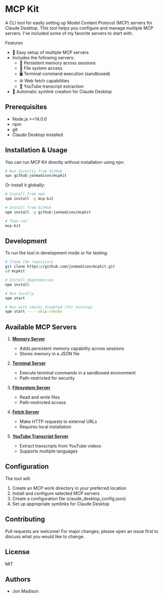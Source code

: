 
# MCP Kit

A CLI tool for easily setting up Model Context Protocol (MCP) servers for Claude Desktop. This tool helps you configure and manage multiple MCP servers. I've included some of my favorite servers to start with.

Features

- 🚀 Easy setup of multiple MCP servers
- Includes the following servers:
  - 💾 Persistent memory across sessions
  - 📂 File system access
  - 🖥️ Terminal command execution (sandboxed)
  - 🌐 Web fetch capabilities
  - 📝 YouTube transcript extraction
- 🔗 Automatic symlink creation for Claude Desktop

## Prerequisites

- Node.js >=14.0.0
- npm
- git
- Claude Desktop installed

## Installation & Usage

You can run MCP Kit directly without installation using npx:

```bash
# Run directly from GitHub
npx github:jonmadison/mcpkit
```

Or install it globally:

```bash
# Install from npm
npm install -g mcp-kit

# Install from GitHub
npm install -g github:jonmadison/mcpkit

# Then run
mcp-kit
```

## Development

To run the tool in development mode or for testing:

```bash
# Clone the repository
git clone https://github.com/jonmadison/mcpkit.git
cd mcpkit

# Install dependencies
npm install

# Run locally
npm start

# Run with checks disabled (for testing)
npm start -- --skip-checks
```

## Available MCP Servers

1. **[Memory Server](https://github.com/modelcontextprotocol/servers)**

   - Adds persistent memory capability across sessions
   - Stores memory in a JSON file
2. **[Terminal Server](https://github.com/dillip285/mcp-terminal)**

   - Execute terminal commands in a sandboxed environment
   - Path-restricted for security
3. **[Filesystem Server](https://github.com/modelcontextprotocol/servers)**

   - Read and write files
   - Path-restricted access
4. **[Fetch Server](https://github.com/zcaceres/fetch-mcp.git)**

   - Make HTTP requests to external URLs
   - Requires local installation
5. **[YouTube Transcript Server](https://github.com/kimtaeyoon83/mcp-server-youtube-transcript)**

   - Extract transcripts from YouTube videos
   - Supports multiple languages

## Configuration

The tool will:

1. Create an MCP work directory in your preferred location
2. Install and configure selected MCP servers
3. Create a configuration file (claude_desktop_config.json)
4. Set up appropriate symlinks for Claude Desktop

## Contributing

Pull requests are welcome! For major changes, please open an issue first to discuss what you would like to change.

## License

MIT

## Authors

- Jon Madison
